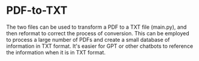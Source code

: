 # PDF-to-TXT

The two files can be used to transform a PDF to a TXT file (main.py), and then reformat to correct the process of conversion. 
This can be employed to process a large number of PDFs and create a small database of information in TXT format. 
It's easier for GPT or other chatbots to reference the information when it is in TXT format.
